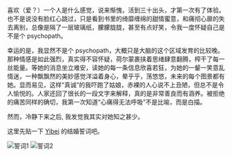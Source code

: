 喜欢（爱？）一个人是什么感觉，说来惭愧，活到三十出头，才第一次有了体验。也不是说没有脸红心跳过，只是看到书里的绮靡缠绵的甜情蜜意，和痛彻心扉的失去离别，总像是隔了一层玻璃纸，朦朦胧胧，甚至有点好笑，令我一度怀疑自己是不是个 psychopath。

幸运的是，我显然不是个 psychopath，大概只是大脑的这个区域发育的比较晚。那种情感是如此强烈，真实得不容怀疑，荷尔蒙裹挟着思绪肆意翻腾，榨干了每一丝能量。等她的消息坐立难安，读她的每一条信息欣喜若狂，为她的一颦一笑意乱情迷，一种飘飘然的美妙感觉洋溢着身心，晕乎乎，荡悠悠，未来的每个图景都有她。显而易见，这样“真诚”的我吓跑了姑娘，赤裸的人心说不上丑陋，但总不是令人愉悦的。人家还回了很长的一段文字来解释，真的是非常善良而有涵养。被拒绝的痛苦同样的确切，我第一次知道“心痛得无法呼吸”不是比喻，而是白描。

然而，冷静下来之后, 我发觉我其实对她知之甚少。


这里先贴一下 [Yibei](https://m.weibo.cn/detail/5010506228959726) 的结婚誓词吧。

![誓词1](/grow-from-pain/assets/64ab81fegy1hnm9q6cvvjj20wi1yc4he.jpg)
![誓词2](/grow-from-pain/assets/64ab81fegy1hnm9q6rr55j20wi1ycasn.jpg)